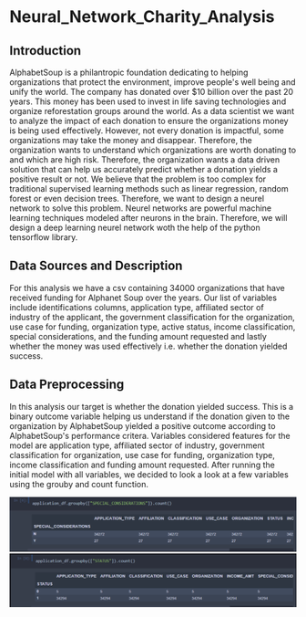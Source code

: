 # Neural_Network_Charity_Analysis

## Introduction 

AlphabetSoup is a philantropic foundation dedicating to helping organizations that protect the environment, improve people's well being and unify the world. The company has donated over $10 billion over the past 20 years. This money has been used to invest in life saving technologies and organize reforestation groups around the world. As a data scientist we want to analyze the impact of each donation to ensure the organizations money is being used effectively. However, not every donation is impactful, some organizations may take the money and disappear. Therefore, the organization wants to understand which organizations are worth donating to and which are high risk. Therefore, the organization wants a data driven solution that can help us accurately predict whether a donation yields a positive result or not. We believe that the problem is too complex for traditional supervised learning methods such as linear regression, random forest or even decision trees. Therefore, we want to design a neurel network to solve this problem. Neurel networks are powerful machine learning techniques modeled after neurons in the brain. Therefore, we will design a deep learning neurel network woth the help of the python tensorflow library. 

## Data Sources and Description

For this analysis we have a csv containing 34000 organizations that have received funding for Alphanet Soup over the years. Our list of variables include identifications columns, application type, affiliated sector of industry of the applicant, the government classification for the organization, use case for funding, organization type, active status, income classification, special considerations, and the funding amount requested and lastly whether the money was used effectively i.e. whether the donation yielded success. 

## Data Preprocessing 

In this analysis our target is whether the donation yielded success. This is a binary outcome variable helping us understand if the donation given to the organization by AlphabetSoup yielded a positive outcome according to AlphabetSoup's performance critera. Variables considered features for the model are application type, affiliated sector of industry, government classification for organization, use case for funding, organization type, income classification and funding amount requested. After running the initial model with all variables, we decided to look a look at a few variables using the grouby and count function.

![alt text](https://github.com/mobinapiracha/Neural_Network_Charity_Analysis/blob/main/images/Preprocessing_1.PNG)
![alt text](https://github.com/mobinapiracha/Neural_Network_Charity_Analysis/blob/main/images/Preprocessing_2.PNG)





